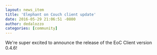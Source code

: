 ```yaml
---
layout: news_item
title: 'Elephant on Couch client update'
date: 2016-05-29 21:06:51 -0800
author: dedalozzo
categories: [community]
---
```


We're super excited to announce the release of the EoC Client version 0.4.6!
